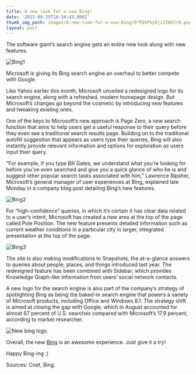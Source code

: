 ```yaml
---
title: A new look for a new Bing!
date: '2013-09-19T16:34:43.000Z'
thumb_img_path: images/A-new-look-for-a-new-Bing/0*PQtPVy8ji2IBK5rO.png
layout: post
---
```

The software giant’s search engine gets an entire new look along with new features.

![Bing1](/images/A-new-look-for-a-new-Bing/0*PQtPVy8ji2IBK5rO.png)

Microsoft is giving its Bing search engine an overhaul to better compete with Google.

Like Yahoo earlier this month, Microsoft unveiled a redesigned logo for its search engine, along with a refreshed, modern homepage design. But Microsoft’s changes go beyond the cosmetic by introducing new features and tweaking existing ones.

One of the keys to Microsoft’s new approach is Page Zero, a new search function that aims to help users get a useful response to their query before they even see a traditional search results page. Building on to the traditional autofill suggestion that appears as users type their queries, Bing will also instantly provide relevant information and options for exploration as users input their query.

“For example, if you type Bill Gates, we understand what you’re looking for before you’ve even searched and give you a quick glance of who he is and suggest other popular search tasks associated with him,” Lawrence Ripsher, Microsoft’s general manager of user experiences at Bing, explained late Monday in a company blog post detailing Bing’s new features.

![Bing2](/images/A-new-look-for-a-new-Bing/0*i6piv1d8JMsCEtM4.png)

For “high-confidence” queries, in which it’s certain it has clear data related to a user’s intent, Microsoft has created a new area at the top of the page called Pole Position. The new feature presents detailed information such as current weather conditions in a particular city in larger, integrated presentation at the top of the page.

![Bing3](/images/A-new-look-for-a-new-Bing/0*xstct7QGnIxew6kf.png)

The site is also making modifications to Snapshots, the at-a-glance answers to queries about people, places, and things introduced last year. The redesigned feature has been combined with Sidebar, which provides Knowledge Graph-like information from users’ social network contacts.

A new logo for the search engine is also part of the company’s strategy of spotlighting Bing as being the baked-in search engine that powers a variety of Microsoft products, including Office and Windows 8.1. The strategy shift is aimed at closing the gap with Google, which in August accounted for almost 67 percent of U.S. searches compared with Microsoft’s 17.9 percent, according to market researcher.

![New bing logo.](/images/A-new-look-for-a-new-Bing/0*TKtmyMIJX8H70XM3.png)

Overall, the new [Bing](http://www.bing.com/preview) is an awesome experience. Just give it a try!

Happy Bing-ing :)

Sources: Cnet, Bing.
